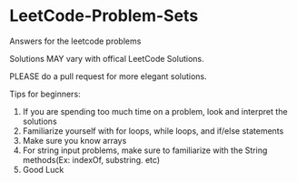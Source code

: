 # LeetCode-Problem-Sets
Answers for the leetcode problems

Solutions MAY vary with offical LeetCode Solutions.

PLEASE do a pull request for more elegant solutions.


Tips for beginners:
1. If you are spending too much time on a problem, look and interpret the solutions
2. Familiarize yourself with for loops, while loops, and if/else statements
3. Make sure you know arrays
4. For string input problems, make sure to familiarize with the String methods(Ex: indexOf, substring. etc)
5. Good Luck
